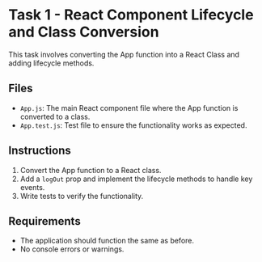 
# Task 1 - React Component Lifecycle and Class Conversion

This task involves converting the App function into a React Class and adding lifecycle methods.

## Files

- `App.js`: The main React component file where the App function is converted to a class.
- `App.test.js`: Test file to ensure the functionality works as expected.

## Instructions

1. Convert the App function to a React class.
2. Add a `logOut` prop and implement the lifecycle methods to handle key events.
3. Write tests to verify the functionality.

## Requirements

- The application should function the same as before.
- No console errors or warnings.
